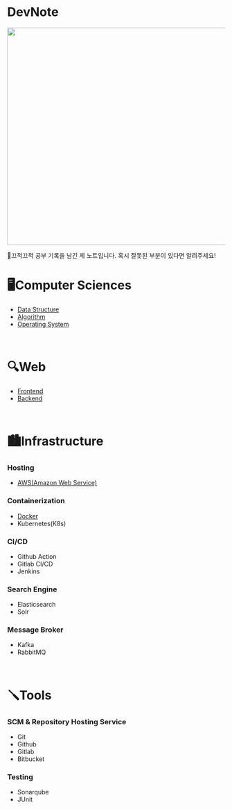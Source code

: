 # DevNote

<img src="https://images.unsplash.com/photo-1535982330050-f1c2fb79ff78?q=80&w=1974&auto=format&fit=crop&ixlib=rb-4.0.3&ixid=M3wxMjA3fDB8MHxwaG90by1wYWdlfHx8fGVufDB8fHx8fA%3D%3D" width="900" height="500" />  

📒끄적끄적 공부 기록을 남긴 제 노트입니다. 혹시 잘못된 부분이 있다면 알려주세요!

# 🖥️Computer Sciences

- [Data Structure](/Data%20Structure/Data%20Structure%20Learning%20Guide.md)
- [Algorithm](/Algorithm/Algorithm%20Learning%20Guide.md)  
- [Operating System](/OS/OS%20Learning%20Guide.md)  

<br>

# 🔍Web
- [Frontend](/Frontend/Frontend%20Learning%20Guide.md)
- [Backend](/Backend/Backend%20Learning%20Guide.md)

<br>

# 🏙️Infrastructure
### Hosting
- [AWS(Amazon Web Service)](./Backend/Hosting/AWS/AWS%20Learning%20Guide.md)

### Containerization
- [Docker](/Backend/Containerization/Docker/Docker%20Learning%20Guide.md)
- Kubernetes(K8s)

### CI/CD
- Github Action
- Gitlab CI/CD
- Jenkins

### Search Engine
- Elasticsearch
- Solr

### Message Broker
- Kafka
- RabbitMQ

<br>

# 🪛Tools
### SCM & Repository Hosting Service
- Git
- Github
- Gitlab
- Bitbucket

### Testing
- Sonarqube
- JUnit
